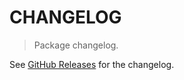 # CHANGELOG

> Package changelog.

See [GitHub Releases](https://github.com/stdlib-js/simulate-iter-dirac-comb/releases) for the changelog.